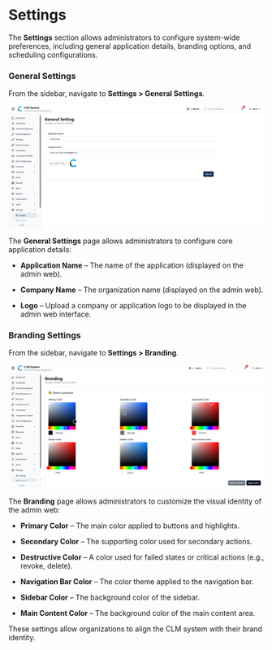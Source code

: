 # Settings

The **Settings** section allows administrators to configure system-wide preferences, including general application details, branding options, and scheduling configurations.

### General Settings

From the sidebar, navigate to **Settings > General Settings**.

![Settings Page Overview](images/settings_page_overview.png)

The **General Settings** page allows administrators to configure core application details:

- **Application Name** – The name of the application (displayed on the admin web).
    
- **Company Name** – The organization name (displayed on the admin web).
    
- **Logo** – Upload a company or application logo to be displayed in the admin web interface.
    

### Branding Settings

From the sidebar, navigate to **Settings > Branding**.

![System Configuration](images/Branding_configuration.png)

The **Branding** page allows administrators to customize the visual identity of the admin web:

- **Primary Color** – The main color applied to buttons and highlights.
    
- **Secondary Color** – The supporting color used for secondary actions.
    
- **Destructive Color** – A color used for failed states or critical actions (e.g., revoke, delete).
    
- **Navigation Bar Color** – The color theme applied to the navigation bar.
    
- **Sidebar Color** – The background color of the sidebar.
    
- **Main Content Color** – The background color of the main content area.
    

These settings allow organizations to align the CLM system with their brand identity.









